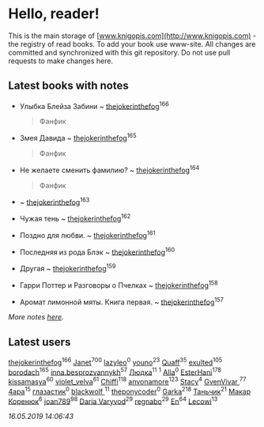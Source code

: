# Hello, reader!
This is the main storage of [www.knigopis.com](http://www.knigopis.com) - the registry of read books.
To add your book use www-site. All changes are committed and synchronized with this git repository.
Do not use pull requests to make changes here.


## Latest books with notes
* Улыбка Блейза Забини ~ [thejokerinthefog](users/317/317244423-vkontakte)<sup>166</sup>
    > Фанфик

* Змея Давида ~ [thejokerinthefog](users/317/317244423-vkontakte)<sup>165</sup>
    > Фанфик

* Не желаете сменить фамилию? ~ [thejokerinthefog](users/317/317244423-vkontakte)<sup>164</sup>
    > Фанфик

*  ~ [thejokerinthefog](users/317/317244423-vkontakte)<sup>163</sup>

* Чужая тень ~ [thejokerinthefog](users/317/317244423-vkontakte)<sup>162</sup>

* Поздно для любви. ~ [thejokerinthefog](users/317/317244423-vkontakte)<sup>161</sup>

* Последняя из рода Блэк ~ [thejokerinthefog](users/317/317244423-vkontakte)<sup>160</sup>

* Другая ~ [thejokerinthefog](users/317/317244423-vkontakte)<sup>159</sup>

* Гарри Поттер и Разговоры о Пчелках ~ [thejokerinthefog](users/317/317244423-vkontakte)<sup>158</sup>

* Аромат лимонной мяты. Книга первая. ~ [thejokerinthefog](users/317/317244423-vkontakte)<sup>157</sup>


_More notes [here](latest_books_with_notes.md)._


## Latest users
[thejokerinthefog](users/317/317244423-vkontakte)<sup>166</sup> 
[Janet](users/108/108113656204404967440-google)<sup>700</sup> 
[lazyleo](users/116/116845519572391639637-google)<sup>0</sup> 
[youno](users/302/302928912-vkontakte)<sup>23</sup> 
[Quaff](users/122/12267158-vkontakte)<sup>35</sup> 
[exulted](users/100/100599204551896265722-google)<sup>105</sup> 
[borodach](users/157/15706320-vkontakte)<sup>165</sup> 
[inna.besprozvannykh](users/733/73323849-yandex)<sup>57</sup> 
[Людка](users/111/111038749-vkontakte)<sup>11</sup> 
[](users/114/114792281744850455512-google)<sup>1</sup> 
[Alla](users/103/103352250712959229257-google)<sup>0</sup> 
[EsterHani](users/305/30558181-vkontakte)<sup>178</sup> 
[kissamasya](users/684/68439978-vkontakte)<sup>60</sup> 
[violet_velva](users/116/116961712580551399099-google)<sup>61</sup> 
[Chiffi](users/105/105831994080785626680-google)<sup>118</sup> 
[anvonamore](users/595/5957175-vkontakte)<sup>123</sup> 
[Stacy](users/309/30902475-vkontakte)<sup>4</sup> 
[GvenVivar ](users/158/158266434925901-facebook)<sup>77</sup> 
[4apa](users/117/117392596378069249667-google)<sup>15</sup> 
[глазастик](users/115/115257673890455357280-google)<sup>0</sup> 
[blackwolf ](users/236/236639644-vkontakte)<sup>11</sup> 
[theponycoder](users/195/195144442-vkontakte)<sup>0</sup> 
[Garka](users/115/115753719718250012620-google)<sup>218</sup> 
[Таньчик](users/209/2096581563762610-facebook)<sup>21</sup> 
[Макар Коренюк](users/126/126368737-vkontakte)<sup>6</sup> 
[joan789](users/240/2401650-vkontakte)<sup>98</sup> 
[Daria Varyvod](users/829/829893410524253-facebook)<sup>29</sup> 
[regnabo](users/870/870059322-yandex)<sup>29</sup> 
[En](users/333/333646551-vkontakte)<sup>64</sup> 
[Lecowi](users/521/521873425-vkontakte)<sup>13</sup> 


_16.05.2019 14:06:43_
